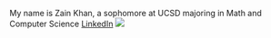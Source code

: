My name is Zain Khan, a sophomore at UCSD majoring in Math and Computer Science
[LinkedIn](https://www.linkedin.com/in/zain-n-khan)
![](profilepic.png)
